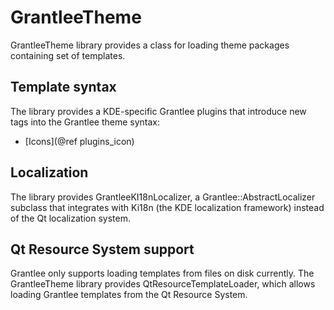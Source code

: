 # GrantleeTheme

GrantleeTheme library provides a class for loading theme packages containing
set of templates.

## Template syntax

The library provides a KDE-specific Grantlee plugins that introduce
new tags into the Grantlee theme syntax:

* [Icons](@ref plugins_icon)

## Localization

The library provides GrantleeKI18nLocalizer, a Grantlee::AbstractLocalizer
subclass that integrates with Ki18n (the KDE localization framework) instead
of the Qt localization system.

## Qt Resource System support

Grantlee only supports loading templates from files on disk currently.
The GrantleeTheme library provides QtResourceTemplateLoader, which
allows loading Grantlee templates from the Qt Resource System.
